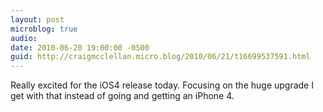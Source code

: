 ```yaml
---
layout: post
microblog: true
audio: 
date: 2010-06-20 19:00:00 -0500
guid: http://craigmcclellan.micro.blog/2010/06/21/t16699537591.html
---
```

Really excited for the iOS4 release today.  Focusing on the huge upgrade I get with that instead of going and getting an iPhone 4.
